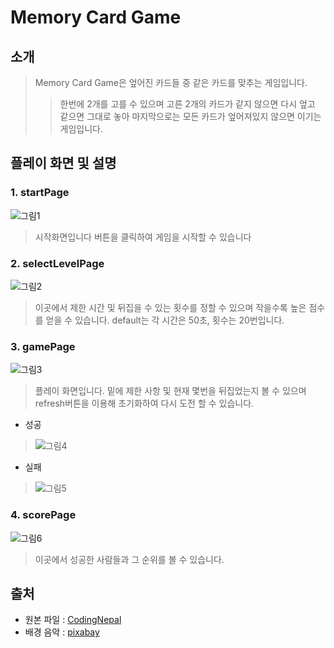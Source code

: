 # Memory Card Game
## 소개
> Memory Card Game은 엎어진 카드들 중 같은 카드를 맞추는 게임입니다.
>>한번에 2개를 고를 수 있으며 고른 2개의 카드가 같지 않으면 다시 엎고 같으면 그대로 놓아 마지막으로는 모든 카드가 엎어져있지 않으면 이기는 게임입니다.
## 플레이 화면 및 설명
### 1. startPage
  ![그림1](https://user-images.githubusercontent.com/70316489/202115050-47dedbee-86cf-4de9-9098-9d4498e9db6c.png)
>시작화면입니다 버튼을 클릭하여 게임을 시작할 수 있습니다
### 2. selectLevelPage
  ![그림2](https://user-images.githubusercontent.com/70316489/202116313-43c43b83-e90f-4056-aa0f-5a8470f85cce.png)
>이곳에서 제한 시간 및 뒤집을 수 있는 횟수를 정할 수 있으며 작을수록 높은 점수를 얻을 수 있습니다. default는 각 시간은 50초, 횟수는 20번입니다.
### 3. gamePage
  ![그림3](https://user-images.githubusercontent.com/70316489/202116733-1f12a81e-f9a9-47a8-8378-3de2dc992cfe.png)
>플레이 화면입니다. 밑에 제한 사항 및 현재 몇번을 뒤집었는지 볼 수 있으며 refresh버튼을 이용해 초기화하여 다시 도전 할 수 있습니다.
* 성공
>![그림4](https://user-images.githubusercontent.com/70316489/202117515-47819017-2b43-4ec3-a21b-07379922cc4f.png)
* 실패
>![그림5](https://user-images.githubusercontent.com/70316489/202117639-c57ecffe-0a4c-409e-b502-b473db206653.png)
### 4. scorePage
  ![그림6](https://user-images.githubusercontent.com/70316489/202117948-cb3ab993-f737-4fa2-8d8c-5c293fc02c9b.png)
>이곳에서 성공한 사람들과 그 순위를 볼 수 있습니다.


  
## 출처
*  원본 파일 : [ CodingNepal ](https://www.youtube.com/c/CodingNepal)
*  배경 음악 : [ pixabay ](https://pixabay.com/ko/music/search/genre/%EB%B9%84%EB%94%94%EC%98%A4%20%EA%B2%8C%EC%9E%84/)


